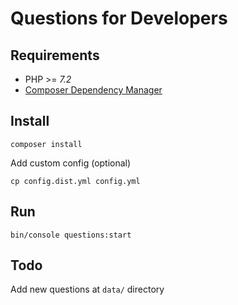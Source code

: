 # Questions for Developers

## Requirements

- PHP >= *7.2*
- [Composer Dependency Manager](http://getcomposer.org)

## Install

    composer install

Add custom config (optional)

    cp config.dist.yml config.yml

## Run

    bin/console questions:start

## Todo

Add new questions at ``data/`` directory

